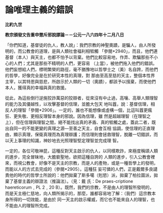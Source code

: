 # 論唯理主義的錯誤


**比約九世**

**教宗頒發文告重申懲斥邪說謬論－－公元一八六四年十二月八日**





「你們知道，基督徒的仇人，教人說」：我們宗教的神聖奧蹟，是騙人，由人所發明的，而公教會的道理，是與人類社會福利相牴觸
「參閱*2940」，而且，他們連基督（本人）與天主，也都不怕予以背棄。他們比較容易地，作弄、欺騙那些不小心的人們；尤其是那些不精明的人們，更容易
（上當），被他們拖入他們的錯誤。他們妄想給人們，標明繁榮的路徑，毫不猶豫地以哲學士之（美）名自誇，而他們的哲學，好像完全是在於研究本性的真理，對
那由至高至慈的天主，整個本性界主宰，以其特恩與慈悲，所啟示於人類的一切（奧蹟），都該予以擯棄，而使他們本人，獲得真的幸福與真的救援。

從此，為這些倒行逆施狡詐萬惡的狡辯者，從來沒有中止過，高嚷、高舉人類理智的能力及其優越性，以攻擊基督的信理，並膽大包天
地叫囂，說：基督信理，相反人的理智「參閱*2906」。一定的，誰也不能想像或虛構一個，比這叫囂更瘋狂、更失敬、更相反理智本身的邪說。因為信理，雖
然是超越理智（在理智之上），但在信理與理智之間，絕不能找出真的矛盾、真的牴觸之處，蓋此二者，既出自同一的不能更變的真理之源—至善之天主，自會互相
協調，使信理的正直理由，顯示真理，保衛真理而為真理辯護；而信理則會拯救理智，脫離一切錯誤，而以天上事理的知識，神妙地去光照理智堅定理智並完成理
智。

一定的，各位可敬神昆，這種反對天主啟示的仇人，以同樣欺詐，來極度稱頌人類的進步，完全冒昧地，大膽褻聖地，欲把這種自誇的
人類的進步，引入公教會裡來，而視公教會，好像不是天主的宗教，而是人的產物，或是一種哲學上的發明，而能以人的方式去完成的（參閱*2905）。這種狂
妄可憐的人們，正是戴爾多良譴責他的時代的哲學士所說的：他們拋棄了斯多噶（剋慾）派，拋棄了柏拉圖派，拋棄了基督主義的辯證法（推論法）。（見：戴
氏：De praes-criptione haereticorum﹐PL 2﹐20 
B）。既然，我們的宗教，不是由人的理智所發明的，而是天主極仁慈地，向人類所揭示的，那麼，誰都容易地了解：（我們）這宗教本身所得的一切效能，是由於
同一天主的啟示權威，而它也不能來自人的理智，也不能由人的理智所完成。

